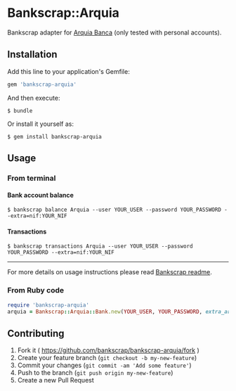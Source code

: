 # Bankscrap::Arquia

Bankscrap adapter for [Arquia Banca](https://www.arquia.es/) (only tested with personal accounts).


## Installation

Add this line to your application's Gemfile:

```ruby
gem 'bankscrap-arquia'
```

And then execute:

    $ bundle

Or install it yourself as:

    $ gem install bankscrap-arquia

## Usage

### From terminal
#### Bank account balance

    $ bankscrap balance Arquia --user YOUR_USER --password YOUR_PASSWORD --extra=nif:YOUR_NIF


#### Transactions

    $ bankscrap transactions Arquia --user YOUR_USER --password YOUR_PASSWORD --extra=nif:YOUR_NIF

---

For more details on usage instructions please read [Bankscrap readme](https://github.com/bankscrap/bankscrap/#usage).

### From Ruby code

```ruby
require 'bankscrap-arquia'
arquia = Bankscrap::Arquia::Bank.new(YOUR_USER, YOUR_PASSWORD, extra_args: {nif: YOUR_NIF})
```


## Contributing

1. Fork it ( https://github.com/bankscrap/bankscrap-arquia/fork )
2. Create your feature branch (`git checkout -b my-new-feature`)
3. Commit your changes (`git commit -am 'Add some feature'`)
4. Push to the branch (`git push origin my-new-feature`)
5. Create a new Pull Request
